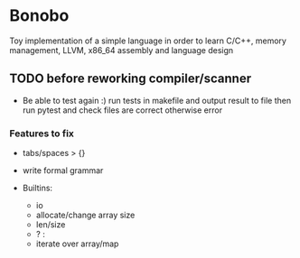 # Bonobo

Toy implementation of a simple language in order to learn C/C++, memory management, LLVM, x86_64 assembly and language design


## TODO before reworking compiler/scanner

* Be able to test again :)
    run tests in makefile and output result to file
        then run pytest and check files are correct otherwise error


### Features to fix
* tabs/spaces > {}

* write formal grammar


* Builtins:
    * io  
    * allocate/change array size
    * len/size
    * ? : 
    * iterate over array/map
